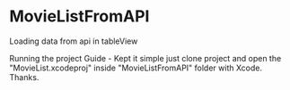 # MovieListFromAPI
 Loading data from api in tableView

Running the project Guide - 
Kept it simple just clone project and open the "MovieList.xcodeproj" inside "MovieListFromAPI" folder with Xcode.
Thanks.
